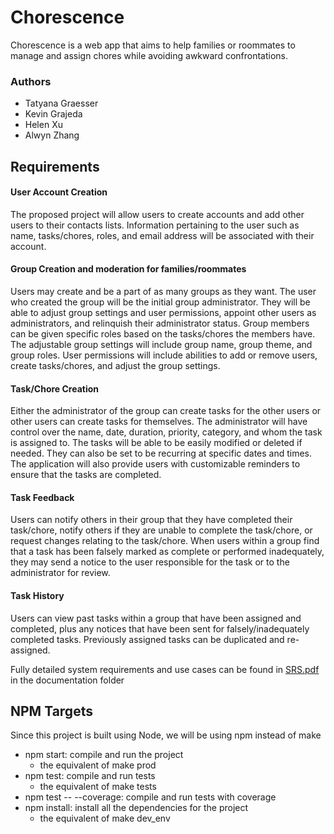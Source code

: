 # Chorescence
Chorescence is a web app that aims to help families or roommates to manage and assign chores while avoiding awkward confrontations. 

### Authors
- Tatyana Graesser
- Kevin Grajeda
- Helen Xu
- Alwyn Zhang

## Requirements

####	User Account Creation 
The proposed project will allow users to create accounts and add other users to their contacts lists. Information pertaining to the user such as name, tasks/chores, roles, and email address will be associated with their account. 

####	Group Creation and moderation for families/roommates
Users may create and be a part of as many groups as they want. The user who created the group will be the initial group administrator. They will be able to adjust group settings and user permissions, appoint other users as administrators, and relinquish their administrator status. Group members can be given specific roles based on the tasks/chores the members have. The adjustable group settings will include group name, group theme, and group roles. User permissions will include abilities to add or remove users, create tasks/chores, and adjust  the group settings.

#### Task/Chore Creation
Either the administrator of the group can create tasks for the other users or other users can create tasks for themselves. The administrator will  have control over the name, date, duration, priority, category, and whom the task is assigned to. The tasks will be able to be easily modified or deleted if needed. They can also be set to be recurring at specific dates and times. The application will also provide users with customizable reminders to ensure that the tasks are completed.

#### Task Feedback
Users can notify others in their group that they have completed their task/chore, notify others if they are unable to complete the task/chore, or request changes relating to the task/chore. When users within a group find that a task has been falsely marked as complete or performed inadequately, they may send a notice to the user responsible for the task or to the administrator for review.

#### Task History
Users can view past tasks within a group that have been assigned and completed, plus any notices that have been sent for falsely/inadequately completed tasks. Previously assigned tasks can be duplicated and re-assigned.

Fully detailed system requirements and use cases can be found in [SRS.pdf](documentation/SRS.pdf) in the documentation folder

## NPM Targets
Since this project is built using Node, we will be using npm instead of make
- npm start: compile and run the project
    - the equivalent of make prod
- npm test: compile and run tests
    - the equivalent of make tests
- npm test -- --coverage: compile and run tests with coverage
- npm install: install all the dependencies for the project
    - the equivalent of make dev_env


